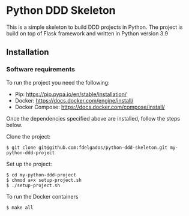 # Python DDD Skeleton
This is a simple skeleton to build DDD projects in Python. The project is build on top of Flask framework and written in Python version 3.9

## Installation

### Software requirements
To run the project you need the following:
* Pip: https://pip.pypa.io/en/stable/installation/
* Docker: https://docs.docker.com/engine/install/
* Docker Compose: https://docs.docker.com/compose/install/ 

Once the dependencies specified above are installed, follow the steps below.

Clone the project:
```
$ git clone git@github.com:fdelgados/python-ddd-skeleton.git my-python-ddd-project
```

Set up the project:

```
$ cd my-python-ddd-project
$ chmod a+x setup-project.sh
$ ./setup-project.sh
```

To run the Docker containers

```
$ make all
```
